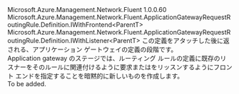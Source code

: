 <Type Name="IWithListenerOrFrontend&lt;ParentT&gt;" FullName="Microsoft.Azure.Management.Network.Fluent.ApplicationGatewayRequestRoutingRule.Definition.IWithListenerOrFrontend&lt;ParentT&gt;">
  <TypeSignature Language="C#" Value="public interface IWithListenerOrFrontend&lt;ParentT&gt; : Microsoft.Azure.Management.Network.Fluent.ApplicationGatewayRequestRoutingRule.Definition.IWithFrontend&lt;ParentT&gt;, Microsoft.Azure.Management.Network.Fluent.ApplicationGatewayRequestRoutingRule.Definition.IWithListener&lt;ParentT&gt;" />
  <TypeSignature Language="ILAsm" Value=".class public interface auto ansi abstract IWithListenerOrFrontend`1&lt;ParentT&gt; implements class Microsoft.Azure.Management.Network.Fluent.ApplicationGatewayRequestRoutingRule.Definition.IWithFrontend`1&lt;!ParentT&gt;, class Microsoft.Azure.Management.Network.Fluent.ApplicationGatewayRequestRoutingRule.Definition.IWithListener`1&lt;!ParentT&gt;" />
  <TypeSignature Language="DocId" Value="T:Microsoft.Azure.Management.Network.Fluent.ApplicationGatewayRequestRoutingRule.Definition.IWithListenerOrFrontend`1" />
  <TypeSignature Language="VB.NET" Value="Public Interface IWithListenerOrFrontend(Of ParentT)&#xA;Implements IWithFrontend(Of ParentT), IWithListener(Of ParentT)" />
  <TypeSignature Language="F#" Value="type IWithListenerOrFrontend&lt;'ParentT&gt; = interface&#xA;    interface IWithListener&lt;'ParentT&gt;&#xA;    interface IWithFrontend&lt;'ParentT&gt;" />
  <AssemblyInfo>
    <AssemblyName>Microsoft.Azure.Management.Network.Fluent</AssemblyName>
    <AssemblyVersion>1.0.0.60</AssemblyVersion>
  </AssemblyInfo>
  <TypeParameters>
    <TypeParameter Name="ParentT" />
  </TypeParameters>
  <Interfaces>
    <Interface>
      <InterfaceName>Microsoft.Azure.Management.Network.Fluent.ApplicationGatewayRequestRoutingRule.Definition.IWithFrontend&lt;ParentT&gt;</InterfaceName>
    </Interface>
    <Interface>
      <InterfaceName>Microsoft.Azure.Management.Network.Fluent.ApplicationGatewayRequestRoutingRule.Definition.IWithListener&lt;ParentT&gt;</InterfaceName>
    </Interface>
  </Interfaces>
  <Docs>
    <typeparam name="ParentT">この定義をアタッチした後に返される、アプリケーション ゲートウェイの定義の段階です。</typeparam>
    <summary>
            Application gateway のステージでは、ルーティング ルールの定義に既存のリスナーをそのルールに関連付けるように要求またはをリッスンするようにフロント エンドを指定することを暗黙的に新しいものを作成します。
            </summary>
    <remarks>To be added.</remarks>
  </Docs>
  <Members />
</Type>